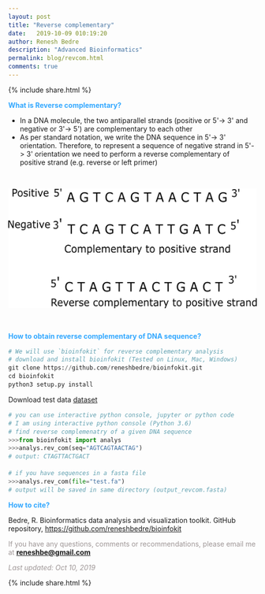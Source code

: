 ```yaml
---
layout: post
title: "Reverse complementary"
date:   2019-10-09 010:19:20
author: Renesh Bedre
description: "Advanced Bioinformatics"
permalink: blog/revcom.html
comments: true
---
```


<p>
{% include  share.html %}
</p>

**<span style="color:#33a8ff">What is Reverse complementary?</span>**
- In a DNA molecule, the two antiparallel strands (positive or 5'-> 3' and negative or 3'-> 5') are complementary to each other
- As per standard notation, we write the DNA sequence in 5'-> 3' orientation. Therefore, to represent a sequence of negative strand in
  5'-> 3' orientation we need to perform a reverse complementary of positive strand (e.g. reverse or left primer)

<br>
<p align="center">
<img src="/myfiles/revcom/revcom4.png" width="550">
</p>
<br>

**<span style="color:#33a8ff">How to obtain reverse complementary of DNA sequence?</span>**

```python
# We will use `bioinfokit` for reverse complementary analysis
# download and install bioinfokit (Tested on Linux, Mac, Windows)
git clone https://github.com/reneshbedre/bioinfokit.git
cd bioinfokit
python3 setup.py install
```

Download test data <a href="/myfiles/revcom/test.fa">dataset</a>

```python
# you can use interactive python console, jupyter or python code
# I am using interactive python console (Python 3.6)
# find reverse complemenatry of a given DNA sequence
>>>from bioinfokit import analys
>>>analys.rev_com(seq="AGTCAGTAACTAG")
# output: CTAGTTACTGACT

# if you have sequences in a fasta file
>>>analys.rev_com(file="test.fa")
# output will be saved in same directory (output_revcom.fasta)
```


**<span style="color:#33a8ff">How to cite?</span>**

Bedre, R. Bioinformatics data analysis and visualization toolkit. GitHub repository, <a href="https://github.com/reneshbedre/bioinfokit">https://github.com/reneshbedre/bioinfokit</a>


<span style="color:#9e9696">If you have any questions, comments or recommendations, please email me at
<b>reneshbe@gmail.com</b></span>

<span style="color:#9e9696"><i> Last updated: Oct 10, 2019</i> </span>

<p>
{% include  share.html %}
</p>